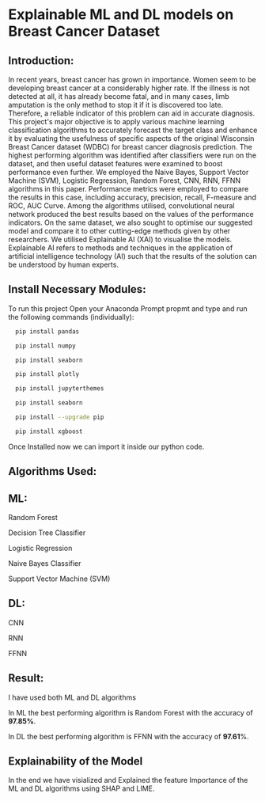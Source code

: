 
# Explainable ML and DL models on Breast Cancer Dataset




## Introduction:
In recent years, breast cancer has grown in importance. Women seem to be developing breast cancer at a considerably higher rate. If the illness is not detected at all, it has already become fatal, and in many cases, limb amputation is the only method to stop it if it is discovered too late. Therefore, a reliable indicator of this problem can aid in accurate diagnosis. This project's major objective is to apply various machine learning classification algorithms to accurately forecast the target class and enhance it by evaluating the usefulness of specific aspects of the original Wisconsin Breast Cancer dataset (WDBC) for breast cancer diagnosis prediction. The highest performing algorithm was identified after classifiers were run on the dataset, and then useful dataset features were examined to boost performance even further. We employed the Naive Bayes, Support Vector Machine (SVM), Logistic Regression, Random Forest, CNN, RNN, FFNN algorithms in this paper. Performance metrics were employed to compare the results in this case, including accuracy, precision, recall, F-measure and ROC, AUC Curve. Among the algorithms utilised, convolutional neural network produced the best results based on the values of the performance indicators. On the same dataset, we also sought to optimise our suggested model and compare it to other cutting-edge methods given by other researchers. We utilised Explainable AI (XAI) to visualise the models. Explainable AI refers to methods and techniques in the application of artificial intelligence technology (AI) such that the results of the solution can be understood by human experts.



## Install Necessary Modules:

To run this project Open your Anaconda Prompt propmt and type and run the following commands (individually):

```bash
  pip install pandas

  pip install numpy 

  pip install seaborn

  pip install plotly

  pip install jupyterthemes

  pip install seaborn

  pip install --upgrade pip

  pip install xgboost
```

Once Installed now we can import it inside our python code.




## Algorithms Used:
## ML:

Random Forest

Decision Tree Classifier

Logistic Regression

Naive Bayes Classifier

Support Vector Machine (SVM)

## DL:
CNN

RNN

FFNN


## Result:

I have used both ML and DL algorithms

In ML the best performing algorithm is Random Forest with the accuracy of **97.85%**.

In DL the best performing algorithm is FFNN with the accuracy of **97.61**%.



## Explainability of the Model

In the end we have visialized and Explained the feature Importance of the ML and DL algorithms using SHAP and LIME.


